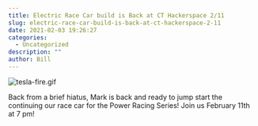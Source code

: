```yaml
---
title: Electric Race Car build is Back at CT Hackerspace 2/11
slug: electric-race-car-build-is-back-at-ct-hackerspace-2-11
date: 2021-02-03 19:26:27
categories:
  - Uncategorized
description: ""
author: Bill
---
```



![tesla-fire.gif](/uploads/2021/02/tesla-fire.gif)

Back from a brief hiatus, Mark is back and ready to jump start the continuing our race car for the Power Racing Series! Join us February 11th at 7 pm!
